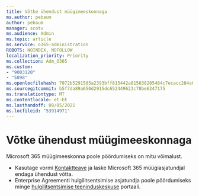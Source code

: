 ```yaml
---
title: Võtke ühendust müügimeeskonnaga
ms.author: pebaum
author: pebaum
manager: scotv
ms.audience: Admin
ms.topic: article
ms.service: o365-administration
ROBOTS: NOINDEX, NOFOLLOW
localization_priority: Priority
ms.collection: Adm_O365
ms.custom:
- "9003120"
- "5898"
ms.openlocfilehash: 7072b5291505a2393bff815442a815638205484c7ecacc284a6fc52229fee470
ms.sourcegitcommit: b5f7da89a650d2915dc652449623c78be6247175
ms.translationtype: MT
ms.contentlocale: et-EE
ms.lasthandoff: 08/05/2021
ms.locfileid: "53914971"
---
```

# <a name="contact-the-sales-team"></a>Võtke ühendust müügimeeskonnaga

Microsoft 365 müügimeeskonna poole pöördumiseks on mitu võimalust.

- Kasutage vormi [Kontaktteave](https://go.microsoft.com/fwlink/p/?LinkId=518644&clcid=0x0409) ja laske Microsoft 365 müügiasjatundjal endaga ühendust võtta.
- Enterprise Agreementi hulgilitsentsimise asjatundja poole pöördumiseks minge [hulgilitsentsimise teeninduskeskuse](https://go.microsoft.com/fwlink/p/?LinkId=329762) portaali.
